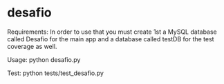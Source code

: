 # desafio

Requirements: In order to use that you must create 1st a MySQL database called Desafio for the main app and a database called testDB for the test coverage as well.

Usage: python desafio.py

Test: python tests/test_desafio.py
